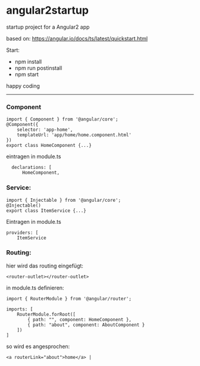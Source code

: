 # angular2startup
startup project for a Angular2 app

based on:  https://angular.io/docs/ts/latest/quickstart.html

Start: 
- npm install
- npm run postinstall
- npm start

happy coding

----

### Component 

	import { Component } from '@angular/core';
	@Component({
		selector: 'app-home',
		templateUrl: 'app/home/home.component.html'
	})
	export class HomeComponent {...}

eintragen in module.ts

	  declarations: [ 
	      HomeComponent,


### Service:
	import { Injectable } from '@angular/core';
	@Injectable()
	export class ItemService {...}

Eintragen in module.ts

	providers: [
		ItemService


### Routing:
hier wird das routing eingefügt:

	<router-outlet></router-outlet>

in module.ts definieren:

	import { RouterModule } from '@angular/router';

	imports: [
		RouterModule.forRoot([
			{ path: "", component: HomeComponent },
			{ path: "about", component: AboutComponent } 
		]) 
	]

so wird es angesprochen:

	<a routerLink="about">home</a> |
